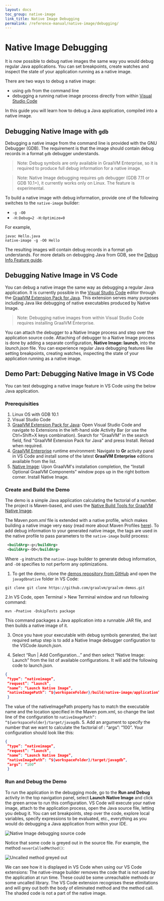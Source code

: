 ```yaml
---
layout: docs
toc_group: native-image
link_title: Native Image Debugging
permalink: /reference-manual/native-image/debugging/
---
```


# Native Image Debugging

It is now possible to debug native images the same way you would debug regular Java applications.
You can set breakpoints, create watches and inspect the state of your application running as a native image.

There are two ways to debug a native image:
  * using `gdb` from the command line
  * debugging a running native image process directly from within [Visual Studio Code](../../tools/vscode/graalvm/README.md)

In this guide you will learn how to debug a Java application, compiled into a native image.

## Debugging Native Image with `gdb`

Debugging a native image from the command line is provided with the GNU Debugger (GDB).
The requirement is that the image should contain debug records in a format `gdb` debugger understands.

> Note: Debug symbols are only available in GraalVM Enterprise, so it is required to produce full debug information for a native image.

> Note: Native Image debugging requires `gdb` debugger (GDB 7.11 or GDB 10.1+), it currently works only on Linux. The feature is experimental.

To build a native image with debug information, provide one of the following switches to the `native-image` builder:
- `-g -O0`
- `-H:Debug=2 -H:Optimize=0`

For example,
```shell
javac Hello.java
native-image -g -O0 Hello
```
The resulting images will contain debug records in a format `gdb` understands.
For more details on debugging Java from GDB, see the [Debug Info Feature guide](DebugInfo.md).

## Debugging Native Image in VS Code

You can debug a native image the same way as debugging a regular Java application.
It is currently possible in the [Visual Studio Code](https://code.visualstudio.com/) editor through the [GraalVM Extension Pack for Java](https://marketplace.visualstudio.com/items?itemName=oracle-labs-graalvm.graalvm-pack).
This extension serves many purposes including Java like debugging of native executables produced by Native Image.

> Note: Debugging native images from within Visual Studio Code requires installing GraalVM Enterprise.

You can attach the debugger to a Native Image process and step over the application source code.
Attaching of debugger to a Native Image process is done by adding a separate configuration, **Native Image: launch**, into the _launch.json_ file.
You can experience regular Java debugging features like setting breakpoints, creating watches, inspecting the state of your application running as a native image.

## Demo Part: Debugging Native Image in VS Code

You can test debugging a native image feature in VS Code using the below Java application.

### Prerequisities
1. Linux OS with GDB 10.1
2. Visual Studio Code
3. [GraalVM Extension Pack for Java](https://marketplace.visualstudio.com/items?itemName=oracle-labs-graalvm.graalvm-pack): Open Visual Studio Code and navigate to Extensions in the left-hand side Activity Bar (or use the Ctrl+Shift+X keys combination). Search for “GraalVM” in the search field, find "GraalVM Extension Pack for Java" and press Install. Reload when required.
4. [GraalVM Enterprise](https://www.graalvm.org/downloads) runtime environment: Navigate to **Gr** activity panel in VS Code and install some of the latest **GraalVM Enterprise** editions available from the list.
5. [Native Image](https://www.graalvm.org/reference-manual/native-image/): Upon GraalVM's installation completion, the “Install Optional GraalVM Components” window pops up in the right bottom corner. Install Native Image.

### Create and Build the Demo

The demo is a simple Java application calculating the factorial of a number.
The project is Maven-based, and uses the [Native Build Tools for GraalVM Native Image](https://graalvm.github.io/native-build-tools/latest/index.html).

The Maven _pom.xml_ file is extended with a native profile, which makes building a native image very easy (read more about Maven Profiles [here](https://maven.apache.org/guides/introduction/introduction-to-profiles.html)).
To add debug information to your generated native image, the <buildArg> tags are used in the native profile to pass parameters to the `native-image` build process:

```xml
 <buildArg>-g</buildArg>
 <buildArg>-O0</buildArg>
```
Where `-g` instructs the `native-image` builder to generate debug information, and `-O0` specifies to not perform any optimizations.

1. To get the demo, clone the [demos repository from GitHub](https://github.com/graalvm/graalvm-demos) and open the `javagdbnative` folder in VS Code:

```
git clone git clone https://github.com/graalvm/graalvm-demos.git
```

2.In VS Code, open Terminal > New Terminal window and run following command:

  ```shell
  mvn -Pnative -DskipTests package
  ```
  This command packages a Java application into a runnable JAR file, and then builds a native image of it.

3. Once you have your executable with debug symbols generated, the last required setup step is to add a Native Image debugger configuration to the VSCode _launch.json_.

4. Select “Run | Add Configuration…” and then select “Native Image: Launch” from the list of available configurations. It will add the following code to launch.json.

  ```json
  {
   “type”: “nativeimage”,
   “request”: “launch”,
   “name”: “Launch Native Image”,
   “nativeImagePath”: “${workspaceFolder}/build/native-image/application”
   }
   ```
   The value of the nativeImagePath property has to match the executable name and the location specified in the Maven pom.xml, so change the last line of the configuration to `nativeImagePath”: “${workspaceFolder}/target/javagdb`.
5. Add an argument to specify the number that we want to calculate the factorial of : “args”: “100”. Your configuration should look like this:
  ```json
  {
   “type”: “nativeimage”,
   “request”: “launch”,
   “name”: “Launch Native Image”,
   “nativeImagePath”: “${workspaceFolder}/target/javagdb”,
   “args”: “100”
   }
   ```

### Run and Debug the Demo

To run the application in the debugging mode, go to the **Run and Debug** activity in the top navigation panel, select **Launch Native Image** and click the green arrow to run this configuration.
VS Code will execute your native image, attach to the application process, open the Java source file, letting you debug it.
You can set breakpoints, step over the code, explore local variables, specify expressions to be evaluated, etc., everything as you would do debugging a Java application from within your IDE.

![Native Image debugging source code](images/debugging_ni_vscode.png)

Notice that some code is greyed out in the source file. For example, the method `neverCalledMethod()`:

![Uncalled method greyed out](images/uncalled_method.png)

We can see how it is displayed in VS Code when using our VS Code extensions:
The native-image builder removes the code that is not used by the application at run time.
These could be some unreachable methods or some uncalled library.
The VS Code extension recognises these elimitations and will grey out both the body of eliminated method and the method call.
The shaded code is not a part of the native image.
